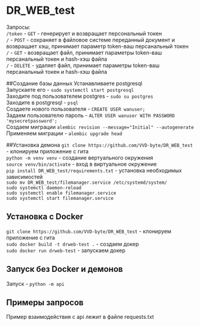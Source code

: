 # DR_WEB_test
Запросы: <br />
  ```/token``` - ```GET``` - генерирует и возвращает персональный токен <br />
  ```/``` - ```POST``` - сохраняет в файловое системе переданный документ и возвращает хэш, принимает параметр token-ваш персанальный токен <br />
  ```/``` - ```GET``` - возвращает файл, принимает параметры token-ваш персанальный токен и hash-хэш файла <br />
  ```/``` - ```DELETE``` - удаляет файл, принимает параметры token-ваш персанальный токен и hash-хэш файла <br />

##Создание базы данных
Устанавливаете postgresql <br />
Запускаете его - ```sudo systemctl start postgresql```<br />
Заходите под пользователем postgres - ```sudo su postgres```<br />
Заходите в postgresql - ```psql```<br />
Создаете нового пользователя - ```CREATE USER wanuser;```<br />
Задаем пользователю пароль - ```ALTER USER wanuser WITH PASSWORD 'mysecretpassword';```<br />
Создаем миграции ```alembic revision --message="Initial" --autogenerate```<br />
Применяем миграции - ```alembic upgrade head```<br />

##Установка демона
```git clone https://github.com/VVD-byte/DR_WEB_test``` - клонируем приложение с гита<br />
```python -m venv venv``` - создание вертуального окружения<br />
```source venv/bin/activate``` - вход в виртуальное окружение<br />
```pip install DR_WEB_test/requirements.txt``` - установка необходимых зависимостей<br />
```sudo mv DR_WEB_test/filemanager.service /etc/systemd/system/```<br />
```sudo systemctl daemon-reload```<br />
```sudo systemctl enable filemanager.service```<br />
```sudo systemctl start filemanager.service```<br />

## Установка с Docker
```git clone https://github.com/VVD-byte/DR_WEB_test``` - клонируем приложение с гита<br />
```sudo docker build -t drweb-test .``` - создаем докер<br />
```sudo docker run drweb-test``` - запускаем докер<br />

## Запуск без Docker и демонов
Запуск - ```python -m api``` <br />


## Примеры запросов
Пример взаимодействия с api лежит в файле requests.txt<br />
